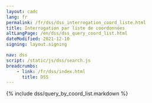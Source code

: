 ```yaml
---
layout: cadc
lang: fr
permalink: /fr/dss/dss_interrogation_coord_liste.html
title: Interrogation par liste de coordonnées
altLangPage: /en/dss/dss_query_coord_list.html
dateModified: 2021-12-10
signing: layout.signing

nav: dss
script: /static/js/dss/search.js
breadcrumbs:
    - link: /fr/dss/index.html
      title: DSS
---
```


{% include dss/query_by_coord_list.markdown %}
